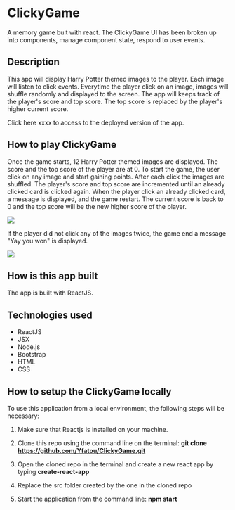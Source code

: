 # ClickyGame
A memory game buit with react. The ClickyGame UI has been broken up into components, manage component state, respond to user events.


## Description 
This app will display Harry Potter themed images to the player. Each image will listen to click events. Everytime the player click on an image, images will shuffle randomly and displayed to the screen. 
The app will keeps track of the player's score and top score. The top score is replaced by the player's higher current score.

Click here xxxx to access to the deployed version of the app.


## How to play ClickyGame
Once the game starts, 12 Harry Potter themed images are displayed.
The score and the top score of the player are at 0. To start the game, the user click on any image and start gaining points.
After each click the images are shuffled. The player's score and top score are incremented until an already clicked card is clicked again.
When the player click an already clicked card, a message is displayed, and the game restart. The current score is back to 0 and the top score will be the new higher score of the player.


![](clicky_demo1.gif)

If the player did not click any of the images twice, the game end a message "Yay you won" is displayed.

![](clicky_demo2.gif)


## How is this app built
The app is built with ReactJS.


## Technologies used
 * ReactJS
 * JSX
 * Node.js
 * Bootstrap
 * HTML
 * CSS
 

## How to setup the ClickyGame locally
To use this application from a local environment, the following steps will be necessary:
 
 1. Make sure that Reactjs is installed on your machine.

 2. Clone this repo using the command line on the terminal: __git clone https://github.com/Yfatou/ClickyGame.git__

 3. Open the cloned repo in the terminal and create a new react app by typing __create-react-app__

 4. Replace the src folder created by the one in the cloned repo

 5. Start the application from the command line: __npm start__





